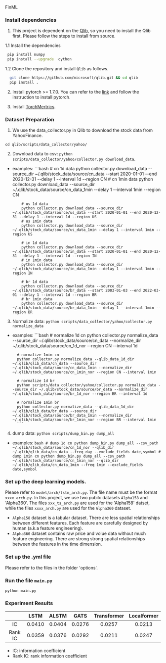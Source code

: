 FinML

### Install dependencies

1. This project is dependent on the [Qlib](https://github.com/microsoft/qlib), so you need to install the Qlib first. Please follow the steps to install from source.

1.1 Install the dependencies

 ```bash
  pip install numpy
  pip install --upgrade  cython
 ```

1.2 Clone the repository and install ``Qlib`` as follows.

```bash
  git clone https://github.com/microsoft/qlib.git && cd qlib
  pip install .
```

2. Install pytorch >= 1.7.0. You can refer to the [link](https://pytorch.org/get-started/locally/) and follow the instruction to install pytorch.

3. Install [TorchMertrics](https://torchmetrics.readthedocs.io/en/stable/).


### Dataset Preparation

1. We use the data_collector.py in Qlib to download the stock data from YahooFinance. 

```
cd qlib/scripts/data_collector/yahoo/
```

2. Download data to csv: `python scripts/data_collector/yahoo/collector.py download_data`.

- examples:
          ```bash
          # cn 1d data
          python collector.py download_data --source_dir ~/.qlib/stock_data/source/cn_data --start 2020-01-01 --end 2020-12-31 --delay 1 --interval 1d --region CN
          # cn 1min data
          python collector.py download_data --source_dir ~/.qlib/stock_data/source/cn_data_1min --delay 1 --interval 1min --region CN

          # us 1d data
          python collector.py download_data --source_dir ~/.qlib/stock_data/source/us_data --start 2020-01-01 --end 2020-12-31 --delay 1 --interval 1d --region US
          # us 1min data
          python collector.py download_data --source_dir ~/.qlib/stock_data/source/us_data_1min --delay 1 --interval 1min --region US

          # in 1d data
          python collector.py download_data --source_dir ~/.qlib/stock_data/source/in_data --start 2020-01-01 --end 2020-12-31 --delay 1 --interval 1d --region IN
          # in 1min data
          python collector.py download_data --source_dir ~/.qlib/stock_data/source/in_data_1min --delay 1 --interval 1min --region IN

          # br 1d data
          python collector.py download_data --source_dir ~/.qlib/stock_data/source/br_data --start 2003-01-03 --end 2022-03-01 --delay 1 --interval 1d --region BR
          # br 1min data
          python collector.py download_data --source_dir ~/.qlib/stock_data/source/br_data_1min --delay 1 --interval 1min --region BR

3. Normalize data: `python scripts/data_collector/yahoo/collector.py normalize_data`

- examples:
        ```bash
        # normalize 1d cn
        python collector.py normalize_data --source_dir ~/.qlib/stock_data/source/cn_data --normalize_dir ~/.qlib/stock_data/source/cn_1d_nor --region CN --interval 1d

        # normalize 1min cn
        python collector.py normalize_data --qlib_data_1d_dir ~/.qlib/qlib_data/cn_data --source_dir ~/.qlib/stock_data/source/cn_data_1min --normalize_dir ~/.qlib/stock_data/source/cn_1min_nor --region CN --interval 1min

        # normalize 1d br
        python scripts/data_collector/yahoo/collector.py normalize_data --source_dir ~/.qlib/stock_data/source/br_data --normalize_dir ~/.qlib/stock_data/source/br_1d_nor --region BR --interval 1d

        # normalize 1min br
        python collector.py normalize_data --qlib_data_1d_dir ~/.qlib/qlib_data/br_data --source_dir ~/.qlib/stock_data/source/br_data_1min --normalize_dir ~/.qlib/stock_data/source/br_1min_nor --region BR --interval 1min
        ```

4. dump data: `python scripts/dump_bin.py dump_all`

- examples:
       ```bash
       # dump 1d cn
       python dump_bin.py dump_all --csv_path ~/.qlib/stock_data/source/cn_1d_nor --qlib_dir ~/.qlib/qlib_data/cn_data --freq day --exclude_fields date,symbol
       # dump 1min cn
       python dump_bin.py dump_all --csv_path ~/.qlib/stock_data/source/cn_1min_nor --qlib_dir ~/.qlib/qlib_data/cn_data_1min --freq 1min --exclude_fields date,symbol
       ```

### Set up the deep learning models.

Please refer to `model/arch/lstm_arch.py`. The file name must be the format `xxxx_arch.py`. In this project, we use two pubilc datasets `Alpha158` and 'Alpha360'. The files `xxx_ts_arch.py` are used for the 'Alpha158' datset, while the files `xxxx_arch.py` are used for the `Alpha360` dataset.

- `Alpha158` dataset is a tabular dataset. There are less spatial relationships between different features. Each feature are carefully designed by human (a.k.a feature engineering).
- `Alpha360` dataset contains raw price and volue data without much feature engineering. There are strong strong spatial relationships between the features in the time dimension. 

### Set up the .yml file

Please refer to the files in the folder 'options'.


### Run the file `main.py`

```
python main.py
```

### Experiment Results

|  | LSTM | ALSTM | GATS | Transformer | Localformer |
| :-----:| :----: | :----: | :----: | :----: | :----: |
| IC | 0.0410 | 0.0404 | 0.0276 | 0.0257 | 0.0213 |
| Rank IC | 0.0359 | 0.0376 | 0.0292 | 0.0211 | 0.0247 |


- IC: information coefficient
- Rank IC: rank information coefficient


